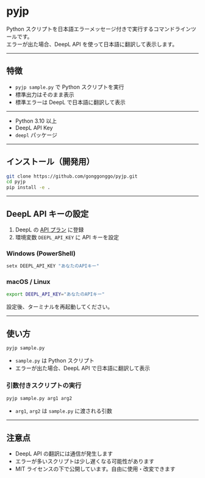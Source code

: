 # pyjp

Python スクリプトを日本語エラーメッセージ付きで実行するコマンドラインツールです。  
エラーが出た場合、DeepL API を使って日本語に翻訳して表示します。

---

## 特徴

- `pyjp sample.py` で Python スクリプトを実行
- 標準出力はそのまま表示
- 標準エラーは DeepL で日本語に翻訳して表示

---


- Python 3.10 以上
- DeepL API Key
- `deepl` パッケージ

---

## インストール（開発用）

```bash
git clone https://github.com/gonggonggo/pyjp.git
cd pyjp
pip install -e .
```

---

## DeepL API キーの設定

1. DeepL の [API プラン](https://www.deepl.com/pro-api) に登録  
2. 環境変数 `DEEPL_API_KEY` に API キーを設定

### Windows (PowerShell)

```powershell
setx DEEPL_API_KEY "あなたのAPIキー"
```

### macOS / Linux

```bash
export DEEPL_API_KEY="あなたのAPIキー"
```

設定後、ターミナルを再起動してください。

---

## 使い方

```bash
pyjp sample.py
```

- `sample.py` は Python スクリプト
- エラーが出た場合、DeepL API で日本語に翻訳して表示

### 引数付きスクリプトの実行

```bash
pyjp sample.py arg1 arg2
```

- `arg1`, `arg2` は `sample.py` に渡される引数

---

## 注意点

- DeepL API の翻訳には通信が発生します
- エラーが多いスクリプトは少し遅くなる可能性があります
- MIT ライセンスの下で公開しています。自由に使用・改変できます


